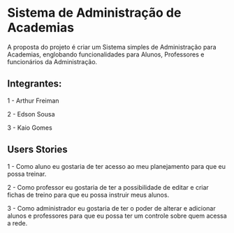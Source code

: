 # Sistema de Administração de Academias

A proposta do projeto é criar um Sistema simples de Administração para Academias, englobando funcionalidades
para Alunos, Professores e funcionários da Administração.

## Integrantes:

1 - Arthur Freiman

2 - Edson Sousa

3 - Kaio Gomes

## Users Stories

1 - Como aluno eu gostaria de ter acesso ao meu planejamento para que eu possa treinar.

2 - Como professor eu gostaria de ter a possibilidade de editar e criar fichas de treino para que eu possa instruir meus alunos.

3 - Como administrador eu gostaria de ter o poder de alterar e adicionar alunos e professores  para que eu possa ter um controle sobre quem acessa a rede.

